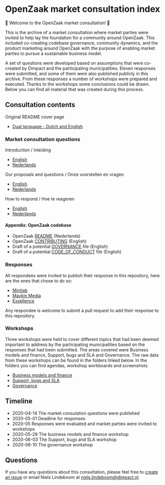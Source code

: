 # OpenZaak market consultation index

:tada: Welcome to the OpenZaak market consultation! :tada:

This is the archive of a market consultation where market parties were invited to help lay the foundation for a community around OpenZaak. This included co-creating codebase governance, community dynamics, and the product marketing around OpenZaak with the purpose of enabling market parties to pursue a sustainable business model.

A set of questions were developed based on assumptions that were co-created by Dimpact and the participating municipalities. Eleven responses were submitted, and some of them were also published publicly in this archive. From these responses a number of workshops were prepared and executed. Thanks to the workshops some conclusions could be drawn. Below you can find all material that was created during this process.

## Consultation contents

Original README cover page
* [Dual language - Dutch and English](cover-page.md)

### Market consultation questions

Introduction / Inleiding

* [English](introduction-en.md)
* [Nederlands](introduction-nl.md)

Our proposals and questions / Onze voorstellen en vragen

* [English](questions-en.md)
* [Nederlands](questions-nl.md)

How to respond / Hoe te reageren

* [English](how-to-respond-en.md)
* [Nederlands](how-to-respond-nl.md)

#### Appendix: OpenZaak codebase

* OpenZaak [README](https://github.com/open-zaak/open-zaak/blob/master/README.rst) (Nederlands)
* OpenZaak [CONTRIBUTING](https://github.com/open-zaak/open-zaak/blob/master/CONTRIBUTING.md) (English)
* Draft of a potential [GOVERNANCE](GOVERNANCE.md) file (English)
* Draft of a potential [CODE_OF_CONDUCT](CODE_OF_CONDUCT.md) file (English)

### Responses

All respondees were invited to publish their response in this repository, here are the ones that chose to do so:

* [Mintlab](responses/mintlab/answers-mintlab.md)
* [Maykin Media](responses/maykinmedia/answers-maykinmedia.md)
* [Exxellence](responses/open-zaak-marktconsultatie-exxellence.md)

Any respondee is welcome to submit a pull request to add their response to this repository.

### Workshops

Three workshops were held to cover different topics that had been deemed important to address by the participating municipalities based on the responses that had been submitted. The areas covered were Business models and finance, Support, bugs and SLA and Governance. The raw data from these workshops can be found in the folders linked below. In the folders you can find agendas, workshop workboards and screenshots.

* [Business models and finance](workshops/support-and-service-level-agreements/)
* [Support, bugs and SLA](workshops/business-models-and-finance/)
* [Governance](workshops/codebase-governance/)

## Timeline

* 2020-04-14 The market consulation questions were published
* 2020-05-01 Deadline for responses
* 2020-05 Responses were evaluated and market parties were invited to workshops
* 2020-05-29 The business models and finance workshop
* 2020-06-03 The Support, bugs and SLA workshop
* 2020-06-10 The governance workshop

## Questions
If you have any questions about this consultation, please feel free to [create an issue](https://github.com/open-zaak/open-zaak-market-consultation/issues/new/choose) or email Niels Lindeboom at <niels.lindeboom@dimpact.nl>.
